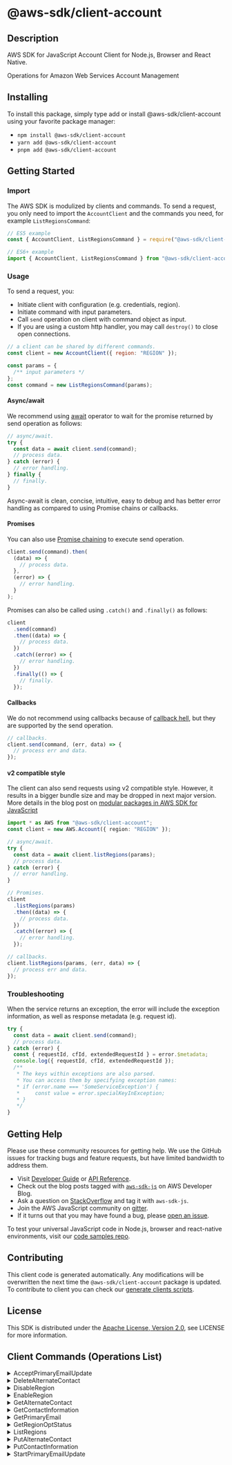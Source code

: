 <!-- generated file, do not edit directly -->

# @aws-sdk/client-account

## Description

AWS SDK for JavaScript Account Client for Node.js, Browser and React Native.

<p>Operations for Amazon Web Services Account Management</p>

## Installing

To install this package, simply type add or install @aws-sdk/client-account
using your favorite package manager:

- `npm install @aws-sdk/client-account`
- `yarn add @aws-sdk/client-account`
- `pnpm add @aws-sdk/client-account`

## Getting Started

### Import

The AWS SDK is modulized by clients and commands.
To send a request, you only need to import the `AccountClient` and
the commands you need, for example `ListRegionsCommand`:

```js
// ES5 example
const { AccountClient, ListRegionsCommand } = require("@aws-sdk/client-account");
```

```ts
// ES6+ example
import { AccountClient, ListRegionsCommand } from "@aws-sdk/client-account";
```

### Usage

To send a request, you:

- Initiate client with configuration (e.g. credentials, region).
- Initiate command with input parameters.
- Call `send` operation on client with command object as input.
- If you are using a custom http handler, you may call `destroy()` to close open connections.

```js
// a client can be shared by different commands.
const client = new AccountClient({ region: "REGION" });

const params = {
  /** input parameters */
};
const command = new ListRegionsCommand(params);
```

#### Async/await

We recommend using [await](https://developer.mozilla.org/en-US/docs/Web/JavaScript/Reference/Operators/await)
operator to wait for the promise returned by send operation as follows:

```js
// async/await.
try {
  const data = await client.send(command);
  // process data.
} catch (error) {
  // error handling.
} finally {
  // finally.
}
```

Async-await is clean, concise, intuitive, easy to debug and has better error handling
as compared to using Promise chains or callbacks.

#### Promises

You can also use [Promise chaining](https://developer.mozilla.org/en-US/docs/Web/JavaScript/Guide/Using_promises#chaining)
to execute send operation.

```js
client.send(command).then(
  (data) => {
    // process data.
  },
  (error) => {
    // error handling.
  }
);
```

Promises can also be called using `.catch()` and `.finally()` as follows:

```js
client
  .send(command)
  .then((data) => {
    // process data.
  })
  .catch((error) => {
    // error handling.
  })
  .finally(() => {
    // finally.
  });
```

#### Callbacks

We do not recommend using callbacks because of [callback hell](http://callbackhell.com/),
but they are supported by the send operation.

```js
// callbacks.
client.send(command, (err, data) => {
  // process err and data.
});
```

#### v2 compatible style

The client can also send requests using v2 compatible style.
However, it results in a bigger bundle size and may be dropped in next major version. More details in the blog post
on [modular packages in AWS SDK for JavaScript](https://aws.amazon.com/blogs/developer/modular-packages-in-aws-sdk-for-javascript/)

```ts
import * as AWS from "@aws-sdk/client-account";
const client = new AWS.Account({ region: "REGION" });

// async/await.
try {
  const data = await client.listRegions(params);
  // process data.
} catch (error) {
  // error handling.
}

// Promises.
client
  .listRegions(params)
  .then((data) => {
    // process data.
  })
  .catch((error) => {
    // error handling.
  });

// callbacks.
client.listRegions(params, (err, data) => {
  // process err and data.
});
```

### Troubleshooting

When the service returns an exception, the error will include the exception information,
as well as response metadata (e.g. request id).

```js
try {
  const data = await client.send(command);
  // process data.
} catch (error) {
  const { requestId, cfId, extendedRequestId } = error.$metadata;
  console.log({ requestId, cfId, extendedRequestId });
  /**
   * The keys within exceptions are also parsed.
   * You can access them by specifying exception names:
   * if (error.name === 'SomeServiceException') {
   *     const value = error.specialKeyInException;
   * }
   */
}
```

## Getting Help

Please use these community resources for getting help.
We use the GitHub issues for tracking bugs and feature requests, but have limited bandwidth to address them.

- Visit [Developer Guide](https://docs.aws.amazon.com/sdk-for-javascript/v3/developer-guide/welcome.html)
  or [API Reference](https://docs.aws.amazon.com/AWSJavaScriptSDK/v3/latest/index.html).
- Check out the blog posts tagged with [`aws-sdk-js`](https://aws.amazon.com/blogs/developer/tag/aws-sdk-js/)
  on AWS Developer Blog.
- Ask a question on [StackOverflow](https://stackoverflow.com/questions/tagged/aws-sdk-js) and tag it with `aws-sdk-js`.
- Join the AWS JavaScript community on [gitter](https://gitter.im/aws/aws-sdk-js-v3).
- If it turns out that you may have found a bug, please [open an issue](https://github.com/aws/aws-sdk-js-v3/issues/new/choose).

To test your universal JavaScript code in Node.js, browser and react-native environments,
visit our [code samples repo](https://github.com/aws-samples/aws-sdk-js-tests).

## Contributing

This client code is generated automatically. Any modifications will be overwritten the next time the `@aws-sdk/client-account` package is updated.
To contribute to client you can check our [generate clients scripts](https://github.com/aws/aws-sdk-js-v3/tree/main/scripts/generate-clients).

## License

This SDK is distributed under the
[Apache License, Version 2.0](http://www.apache.org/licenses/LICENSE-2.0),
see LICENSE for more information.

## Client Commands (Operations List)

<details>
<summary>
AcceptPrimaryEmailUpdate
</summary>

[Command API Reference](https://docs.aws.amazon.com/AWSJavaScriptSDK/v3/latest/client/account/command/AcceptPrimaryEmailUpdateCommand/) / [Input](https://docs.aws.amazon.com/AWSJavaScriptSDK/v3/latest/Package/-aws-sdk-client-account/Interface/AcceptPrimaryEmailUpdateCommandInput/) / [Output](https://docs.aws.amazon.com/AWSJavaScriptSDK/v3/latest/Package/-aws-sdk-client-account/Interface/AcceptPrimaryEmailUpdateCommandOutput/)

</details>
<details>
<summary>
DeleteAlternateContact
</summary>

[Command API Reference](https://docs.aws.amazon.com/AWSJavaScriptSDK/v3/latest/client/account/command/DeleteAlternateContactCommand/) / [Input](https://docs.aws.amazon.com/AWSJavaScriptSDK/v3/latest/Package/-aws-sdk-client-account/Interface/DeleteAlternateContactCommandInput/) / [Output](https://docs.aws.amazon.com/AWSJavaScriptSDK/v3/latest/Package/-aws-sdk-client-account/Interface/DeleteAlternateContactCommandOutput/)

</details>
<details>
<summary>
DisableRegion
</summary>

[Command API Reference](https://docs.aws.amazon.com/AWSJavaScriptSDK/v3/latest/client/account/command/DisableRegionCommand/) / [Input](https://docs.aws.amazon.com/AWSJavaScriptSDK/v3/latest/Package/-aws-sdk-client-account/Interface/DisableRegionCommandInput/) / [Output](https://docs.aws.amazon.com/AWSJavaScriptSDK/v3/latest/Package/-aws-sdk-client-account/Interface/DisableRegionCommandOutput/)

</details>
<details>
<summary>
EnableRegion
</summary>

[Command API Reference](https://docs.aws.amazon.com/AWSJavaScriptSDK/v3/latest/client/account/command/EnableRegionCommand/) / [Input](https://docs.aws.amazon.com/AWSJavaScriptSDK/v3/latest/Package/-aws-sdk-client-account/Interface/EnableRegionCommandInput/) / [Output](https://docs.aws.amazon.com/AWSJavaScriptSDK/v3/latest/Package/-aws-sdk-client-account/Interface/EnableRegionCommandOutput/)

</details>
<details>
<summary>
GetAlternateContact
</summary>

[Command API Reference](https://docs.aws.amazon.com/AWSJavaScriptSDK/v3/latest/client/account/command/GetAlternateContactCommand/) / [Input](https://docs.aws.amazon.com/AWSJavaScriptSDK/v3/latest/Package/-aws-sdk-client-account/Interface/GetAlternateContactCommandInput/) / [Output](https://docs.aws.amazon.com/AWSJavaScriptSDK/v3/latest/Package/-aws-sdk-client-account/Interface/GetAlternateContactCommandOutput/)

</details>
<details>
<summary>
GetContactInformation
</summary>

[Command API Reference](https://docs.aws.amazon.com/AWSJavaScriptSDK/v3/latest/client/account/command/GetContactInformationCommand/) / [Input](https://docs.aws.amazon.com/AWSJavaScriptSDK/v3/latest/Package/-aws-sdk-client-account/Interface/GetContactInformationCommandInput/) / [Output](https://docs.aws.amazon.com/AWSJavaScriptSDK/v3/latest/Package/-aws-sdk-client-account/Interface/GetContactInformationCommandOutput/)

</details>
<details>
<summary>
GetPrimaryEmail
</summary>

[Command API Reference](https://docs.aws.amazon.com/AWSJavaScriptSDK/v3/latest/client/account/command/GetPrimaryEmailCommand/) / [Input](https://docs.aws.amazon.com/AWSJavaScriptSDK/v3/latest/Package/-aws-sdk-client-account/Interface/GetPrimaryEmailCommandInput/) / [Output](https://docs.aws.amazon.com/AWSJavaScriptSDK/v3/latest/Package/-aws-sdk-client-account/Interface/GetPrimaryEmailCommandOutput/)

</details>
<details>
<summary>
GetRegionOptStatus
</summary>

[Command API Reference](https://docs.aws.amazon.com/AWSJavaScriptSDK/v3/latest/client/account/command/GetRegionOptStatusCommand/) / [Input](https://docs.aws.amazon.com/AWSJavaScriptSDK/v3/latest/Package/-aws-sdk-client-account/Interface/GetRegionOptStatusCommandInput/) / [Output](https://docs.aws.amazon.com/AWSJavaScriptSDK/v3/latest/Package/-aws-sdk-client-account/Interface/GetRegionOptStatusCommandOutput/)

</details>
<details>
<summary>
ListRegions
</summary>

[Command API Reference](https://docs.aws.amazon.com/AWSJavaScriptSDK/v3/latest/client/account/command/ListRegionsCommand/) / [Input](https://docs.aws.amazon.com/AWSJavaScriptSDK/v3/latest/Package/-aws-sdk-client-account/Interface/ListRegionsCommandInput/) / [Output](https://docs.aws.amazon.com/AWSJavaScriptSDK/v3/latest/Package/-aws-sdk-client-account/Interface/ListRegionsCommandOutput/)

</details>
<details>
<summary>
PutAlternateContact
</summary>

[Command API Reference](https://docs.aws.amazon.com/AWSJavaScriptSDK/v3/latest/client/account/command/PutAlternateContactCommand/) / [Input](https://docs.aws.amazon.com/AWSJavaScriptSDK/v3/latest/Package/-aws-sdk-client-account/Interface/PutAlternateContactCommandInput/) / [Output](https://docs.aws.amazon.com/AWSJavaScriptSDK/v3/latest/Package/-aws-sdk-client-account/Interface/PutAlternateContactCommandOutput/)

</details>
<details>
<summary>
PutContactInformation
</summary>

[Command API Reference](https://docs.aws.amazon.com/AWSJavaScriptSDK/v3/latest/client/account/command/PutContactInformationCommand/) / [Input](https://docs.aws.amazon.com/AWSJavaScriptSDK/v3/latest/Package/-aws-sdk-client-account/Interface/PutContactInformationCommandInput/) / [Output](https://docs.aws.amazon.com/AWSJavaScriptSDK/v3/latest/Package/-aws-sdk-client-account/Interface/PutContactInformationCommandOutput/)

</details>
<details>
<summary>
StartPrimaryEmailUpdate
</summary>

[Command API Reference](https://docs.aws.amazon.com/AWSJavaScriptSDK/v3/latest/client/account/command/StartPrimaryEmailUpdateCommand/) / [Input](https://docs.aws.amazon.com/AWSJavaScriptSDK/v3/latest/Package/-aws-sdk-client-account/Interface/StartPrimaryEmailUpdateCommandInput/) / [Output](https://docs.aws.amazon.com/AWSJavaScriptSDK/v3/latest/Package/-aws-sdk-client-account/Interface/StartPrimaryEmailUpdateCommandOutput/)

</details>
